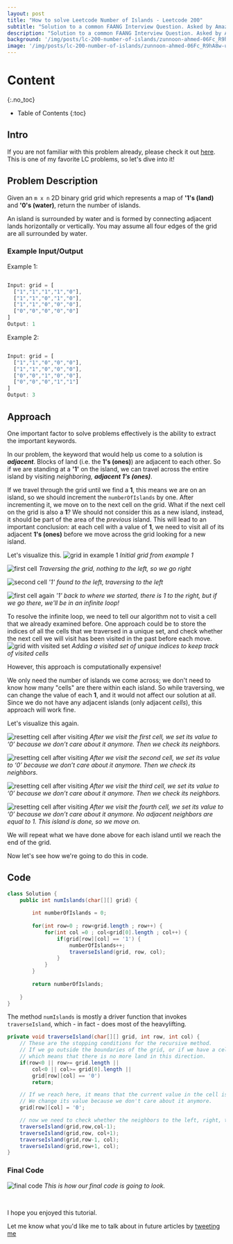 ```yaml
---
layout: post
title: "How to solve Leetcode Number of Islands - Leetcode 200"
subtitle: "Solution to a common FAANG Interview Question. Asked by Amazon, Facebook, Google, Microsoft and more..."
description: "Solution to a common FAANG Interview Question. Asked by Amazon, Facebook, Google, Microsoft and more..."
background: '/img/posts/lc-200-number-of-islands/zunnoon-ahmed-06Fc_R9hA8w-unsplash.jpg'
image: '/img/posts/lc-200-number-of-islands/zunnoon-ahmed-06Fc_R9hA8w-unsplash.jpg'
---
```

# Content
{:.no_toc}
* Table of Contents
{:toc}

## Intro
If you are not familiar with this problem already, please check it out [here](https://leetcode.com/problems/number-of-islands/).
This is one of my favorite LC problems, so let's dive into it!

## Problem Description
Given an `m x n` 2D binary grid grid which represents a map of **'1's (land)** and **'0's (water)**, return the number of islands.

An island is surrounded by water and is formed by connecting adjacent lands horizontally or vertically. You may assume all four edges of the grid are all surrounded by water.


### Example Input/Output
Example 1:
``` javascript

Input: grid = [
  ["1","1","1","1","0"],
  ["1","1","0","1","0"],
  ["1","1","0","0","0"],
  ["0","0","0","0","0"]
]
Output: 1
```

Example 2:
``` javascript

Input: grid = [
  ["1","1","0","0","0"],
  ["1","1","0","0","0"],
  ["0","0","1","0","0"],
  ["0","0","0","1","1"]
]
Output: 3
```
## Approach

One important factor to solve problems effectively is the ability to extract the important keywords.

In our problem, the keyword that would help us come to a solution is **_adjacent_**. Blocks of land (i.e. the **1's (ones)**) are adjacent to each other. So if we are standing at a **'1'** on the island, we can travel across the entire island by visiting _neighboring, **adjacent 1's (ones)**_. 

If we travel through the grid until we find a **1**, this means we are on an island, so we should increment the `numberOfIslands` by one. After incrementing it, we move on to the next cell on the grid. What if the next cell on the grid is also a **1**? We should not consider this as a new island, instead, it should be part of the area of the _previous_ island. This will lead to an important conclusion: at each cell with a value of **1**, we need to visit all of its adjacent **1's (ones)** before we move across the grid looking for a new island.

Let's visualize this.
![grid in example 1](/img/posts/lc-200-number-of-islands/grid-1.png)
*Initial grid from example 1*

![first cell](/img/posts/lc-200-number-of-islands/grid-2.png)
*Traversing the grid, nothing to the left, so we go right*

![second cell](/img/posts/lc-200-number-of-islands/grid-3.png)
*'1' found to the left, traversing to the left*

![first cell again](/img/posts/lc-200-number-of-islands/grid-4.png)
*'1' back to where we started, there is 1 to the right, but if we go there, we'll be in an infinite loop!*

To resolve the infinite loop, we need to tell our algorithm not to visit a cell that we already examined before. One approach could be to store the indices of all the cells that we traversed in a unique set, and check whether the next cell we will visit has been visited in the past before each move.
![grid with visited set](/img/posts/lc-200-number-of-islands/grid-5-visited.png)
*Adding a visited set of unique indices to keep track of visited cells*



However, this approach is computationally expensive!

We only need the number of islands we come across; we don't need to know how many "cells" are there within each island. So while traversing, we can change the value of each **1**, and it would not affect our solution at all. Since we do not have any adjacent islands (only adjacent _cells_), this approach will work fine.



Let's visualize this again.

![resetting cell after visiting](/img/posts/lc-200-number-of-islands/grid-6-covered.png)
*After we visit the first cell, we set its value to ‘0’ because we don’t care about it anymore. Then we check its neighbors.*

![resetting cell after visiting](/img/posts/lc-200-number-of-islands/grid-7.png)
*After we visit the second cell, we set its value to ‘0’ because we don’t care about it anymore. Then we check its neighbors.*

![resetting cell after visiting](/img/posts/lc-200-number-of-islands/grid-8.png)
*After we visit the third cell, we set its value to ‘0’ because we don’t care about it anymore. Then we check its neighbors.*

![resetting cell after visiting](/img/posts/lc-200-number-of-islands/grid-9-first-island.png)
*After we visit the fourth cell, we set its value to ‘0’ because we don’t care about it anymore. No adjacent neighbors are equal to 1. This island is done, so we move on.*

We will repeat what we have done above for each island until we reach the end of the grid.

Now let's see how we're going to do this in code.

## Code

```java
class Solution {
    public int numIslands(char[][] grid) {
        
        int numberOfIslands = 0;
        
        for(int row=0 ; row<grid.length ; row++) {
            for(int col =0 ; col<grid[0].length ; col++) {
                if(grid[row][col] == '1') {
                    numberOfIslands++;
                    traverseIsland(grid, row, col);
                }
            }
        }
        
        return numberOfIslands;
        
    }
}
```

The method `numIslands` is mostly a driver function that invokes `traverseIsland`, which - in fact - does most of the heavylifting.

```java
private void traverseIsland(char[][] grid, int row, int col) {
    // These are the stopping conditions for the recursive method.
    // If we go outside the boundaries of the grid, or if we have a cell that's a '0' (water),
    // which means that there is no more land in this direction.
    if(row<0 || row>= grid.length ||
        col<0 || col>= grid[0].length ||
        grid[row][col] == '0')
        return;

    // If we reach here, it means that the current value in the cell is '1'.
    // We change its value because we don't care about it anymore.
    grid[row][col] = '0';

    // now we need to check whether the neighbors to the left, right, top, and bottom are part of the current island
    traverseIsland(grid,row,col-1);
    traverseIsland(grid,row, col+1);
    traverseIsland(grid,row-1, col);
    traverseIsland(grid,row+1, col);
}

```

### Final Code

![final code](/img/posts/lc-200-number-of-islands/leetcode-200-number-of-islands-final-code.png)
*This is how our final code is going to look.*

<br />

I hope you enjoyed this tutorial.

Let me know what you'd like me to talk about in future articles by [tweeting me](https://twitter.com/omaryayaa)
